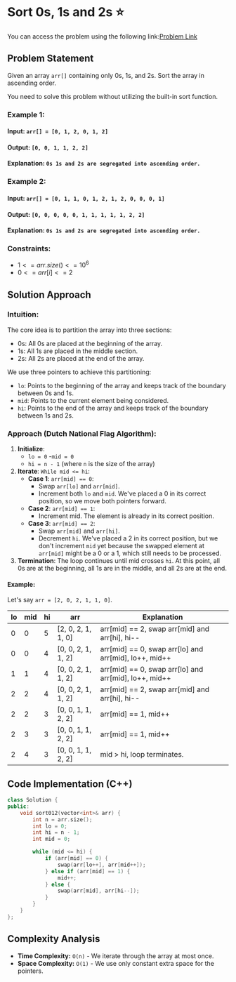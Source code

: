 # Sort 0s, 1s and 2s ⭐
You can access the problem using the following link:[Problem Link](https://www.geeksforgeeks.org/problems/sort-an-array-of-0s-1s-and-2s4231/1?itm_source=geeksforgeeks&itm_medium=article&itm_campaign=practice_card)

## Problem Statement
Given an array `arr[]` containing only 0s, 1s, and 2s. Sort the array in ascending order.

You need to solve this problem without utilizing the built-in sort function.

### Example 1:
#### Input: `arr[] = [0, 1, 2, 0, 1, 2]`
#### Output: `[0, 0, 1, 1, 2, 2]`
#### Explanation: `0s 1s and 2s are segregated into ascending order.`

### Example 2:
#### Input: `arr[] = [0, 1, 1, 0, 1, 2, 1, 2, 0, 0, 0, 1]`
#### Output: `[0, 0, 0, 0, 0, 1, 1, 1, 1, 1, 2, 2]`
#### Explanation: `0s 1s and 2s are segregated into ascending order.`
 
### Constraints:
* $1 <= arr.size() <= 10^6$
* $0 <= arr[i] <= 2$

## Solution Approach

### Intuition:

The core idea is to partition the array into three sections:
- 0s: All 0s are placed at the beginning of the array.
- 1s: All 1s are placed in the middle section.
- 2s: All 2s are placed at the end of the array.
  
We use three pointers to achieve this partitioning:
- `lo`: Points to the beginning of the array and keeps track of the boundary between 0s and 1s.
- `mid`: Points to the current element being considered.
- `hi`: Points to the end of the array and keeps track of the boundary between 1s and 2s.

### Approach (Dutch National Flag Algorithm):

1. **Initialize**:
   - `lo = 0`
   -`mid = 0`
   - `hi = n - 1` (where `n` is the size of the array)
2. **Iterate**: `While mid <= hi`:
   - **Case 1**: `arr[mid] == 0`:
        - Swap `arr[lo]` and `arr[mid]`.
        - Increment both `lo` and `mid`. We've placed a 0 in its correct position, so we move both pointers forward.
   - **Case 2**: `arr[mid] == 1`:
        - Increment mid. The element is already in its correct position.
   - **Case 3**: `arr[mid] == 2`:
       - Swap `arr[mid]` and `arr[hi]`.
       - Decrement `hi`. We've placed a 2 in its correct position, but we don't increment `mid` yet because the swapped element at `arr[mid]` might be a 0 or a 1, which still needs to be processed.
3. **Termination**: The loop continues until mid crosses `hi`. At this point, all 0s are at the beginning, all 1s are in the middle, and all 2s are at the end.

#### Example:

Let's say `arr = [2, 0, 2, 1, 1, 0]`.

| lo | mid	|hi	|arr	            |Explanation|
| -- | ---- |-- |------------------ | -------------------- |
| 0	 | 0	|5	|[2, 0, 2, 1, 1, 0]	|arr[mid] == 2, swap arr[mid] and arr[hi], hi--|
| 0	 | 0	|4	|[0, 0, 2, 1, 1, 2]	|arr[mid] == 0, swap arr[lo] and arr[mid], lo++, mid++|
| 1	 | 1	|4	|[0, 0, 2, 1, 1, 2]	|arr[mid] == 0, swap arr[lo] and arr[mid], lo++, mid++|
| 2	 | 2	|4	|[0, 0, 2, 1, 1, 2]	|arr[mid] == 2, swap arr[mid] and arr[hi], hi--|
| 2	 | 2	|3	|[0, 0, 1, 1, 2, 2]	|arr[mid] == 1, mid++|
| 2	 | 3	|3	|[0, 0, 1, 1, 2, 2]	|arr[mid] == 1, mid++|
| 2	 | 4	|3	|[0, 0, 1, 1, 2, 2]	|mid > hi, loop terminates.|


## Code Implementation (C++)
```C++
class Solution {
public:
    void sort012(vector<int>& arr) {
        int n = arr.size();
        int lo = 0;
        int hi = n - 1;
        int mid = 0;

        while (mid <= hi) {
            if (arr[mid] == 0) {
                swap(arr[lo++], arr[mid++]);
            } else if (arr[mid] == 1) {
                mid++;
            } else {
                swap(arr[mid], arr[hi--]);
            }
        }
    }
};
```

## Complexity Analysis
- **Time Complexity:** `O(n)` - We iterate through the array at most once.
- **Space Complexity:** `O(1)` - We use only constant extra space for the pointers.



